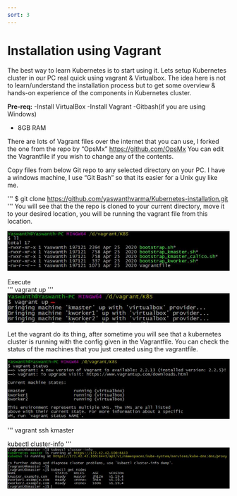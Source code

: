 ```yaml
---
sort: 3
---
```

# Installation using Vagrant

The best way to learn Kubernetes is to start using it. Lets setup Kubernetes cluster in our PC real quick  using vagrant & Virtualbox.
The idea here is not to learn/understand the installation process but to get some overview & hands-on experience of the components in Kubernetes cluster.

**Pre-req:**
-Install VirtualBox
-Install Vagrant
-Gitbash(if you are using Windows)
- 8GB RAM

There are lots of Vagrant files over the internet that you can use, I forked the one from the repo by “OpsMx” https://github.com/OpsMx
You can edit the Vagrantfile if you wish to change any of the contents.

Copy files from below Git repo to any selected directory on your PC.
I have a windows machine, I use  “Git Bash” so that its easier for a Unix guy like me.

'''
$ git clone https://github.com/yaswanthvarma/Kubernetes-installation.git
'''
You will see that the the repo is cloned to your current directory, move it to your desired location,  you will be running the vagrant file from this location.

![vagrantkubernetes1.jpg ](https://raw.githubusercontent.com/yaswanthvarma/kubernetes/gh-pages/images/setup/vagrant/vagrantkubernetes1.jpg)


Execute  
'''
vagrant up
'''
![vagrantkubernetes2.jpg ](https://raw.githubusercontent.com/yaswanthvarma/kubernetes/gh-pages/images/setup/vagrant/vagrantkubernetes2.jpg)


Let the vagrant do its thing, after sometime you will see that a kubernetes cluster is running with the config given in the Vagrantfile.
You can check the status of the machines that you just created using the vagrantfile.

![vagrantkubernetes3.jpg ](https://raw.githubusercontent.com/yaswanthvarma/kubernetes/gh-pages/images/setup/vagrant/vagrantkubernetes3.jpg)


'''
vagrant ssh kmaster

kubectl cluster-info
'''
![vagrantkubernetes4.jpg ](https://raw.githubusercontent.com/yaswanthvarma/kubernetes/gh-pages/images/setup/vagrant/vagrantkubernetes4.jpg)





